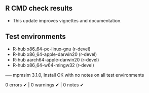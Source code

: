 ## R CMD check results

* This update improves vignettes and documentation.

## Test environments
- R-hub x86_64-pc-linux-gnu (r-devel)
- R-hub x86_64-apple-darwin20 (r-devel)
- R-hub aarch64-apple-darwin20 (r-devel)
- R-hub x86_64-w64-mingw32 (r-devel)

── mpmsim 3.1.0, Install OK with no notes on all test environments

0 errors ✔ | 0 warnings ✔ | 0 notes ✔
